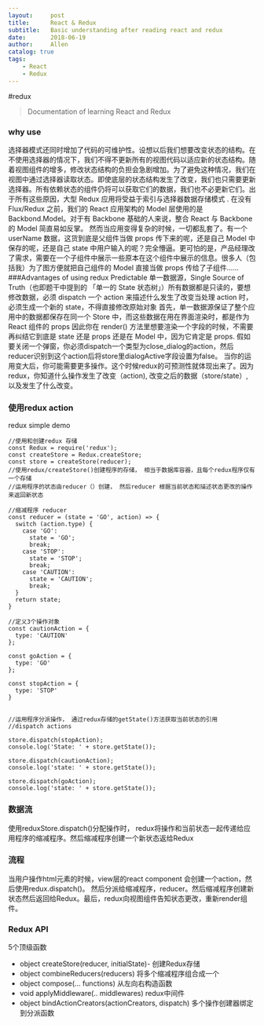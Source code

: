 ```yaml
---
layout:     post
title:      React & Redux
subtitle:   Basic understanding after reading react and redux
date:       2018-06-19
author:     Allen
catalog: true
tags:
    - React
    - Redux
---
```


#redux
>Documentation of learning React and Redux
### why use
选择器模式还同时增加了代码的可维护性。设想以后我们想要改变状态的结构。在不使用选择器的情况下，我们不得不更新所有的视图代码以适应新的状态结构。随着视图组件的增多，修改状态结构的负担会急剧增加。为了避免这种情况，我们在视图中通过选择器读取状态。即使底层的状态结构发生了改变，我们也只需要更新选择器。所有依赖状态的组件仍将可以获取它们的数据，我们也不必更新它们。出于所有这些原因，大型 Redux 应用将受益于索引与选择器数据存储模式 .
在没有 Flux/Redux 之前，我们的 React 应用架构的 Model 层使用的是 Backbond.Model。对于有 Backbone 基础的人来说，整合 React 与 Backbone 的 Model 简直易如反掌。
然而当应用变得复杂的时候，一切都乱套了。有一个 userName 数据，这货到底是父组件当做 props 传下来的呢，还是自己 Model 中保存的呢，还是自己 state 中用户输入的呢？完全懵逼。更可怕的是，产品经理改了需求，需要在一个子组件中展示一些原本在这个组件中展示的信息。很多人（包括我）为了图方便就把自己组件的 Model 直接当做 props 传给了子组件……
###Advantages of using redux
Predictable 
单一数据源，Single Source of Truth（也即题干中提到的 「单一的 State 状态树」）所有数据都是只读的，要想修改数据，必须 dispatch 一个 action 来描述什么发生了改变当处理 action 时，必须生成一个新的 state，不得直接修改原始对象
首先，单一数据源保证了整个应用中的数据都保存在同一个 Store 中，而这些数据在用在界面渲染时，都是作为 React 组件的 props
因此你在 render() 方法里想要渲染一个字段的时候，不需要再纠结它到底是 state 还是 props 还是在 Model 中，因为它肯定是 props.
假如要关闭一个弹窗，你必须dispatch一个类型为close_dialog的action，然后reducer识别到这个action后将store里dialogActive字段设置为false。
当你的运用变大后，你可能需要更多操作。这个时候redux的可预测性就体现出来了。因为redux，你知道什么操作发生了改变（action), 改变之后的数据（store/state）, 以及发生了什么改变。
### 使用redux action
redux simple demo
```
//使用和创建redux 存储
const Redux = require('redux');
const createStore = Redux.createStore;
const store = createStore(reducer);
//使用redux/createStore()创建程序的存储， 相当于数据库容器，且每个redux程序仅有一个存储
//运用程序的状态由reducer（）创建， 然后reducer 根据当前状态和描述状态更改的操作来返回新状态

//缩减程序 reducer
const reducer = (state = 'GO', action) => {
  switch (action.type) {
    case 'GO':
      state = 'GO';
      break;
    case 'STOP':
      state = 'STOP';
      break;
    case 'CAUTION':
      state = 'CAUTION';
      break;
  }
  return state;
}

//定义3个操作对象
const cautionAction = {
  type: 'CAUTION'
};

const goAction = {
  type: 'GO'
};

const stopAction = {
  type: 'STOP'
}


//运用程序分派操作， 通过redux存储的getState()方法获取当前状态的引用
//dispatch actions

store.dispatch(stopAction);
console.log('State: ' + store.getState());

store.dispatch(cautionAction);
console.log('state: ' + store.getState());

store.dispatch(goAction);
console.log('state: ' + store.getState());
```
### 数据流
使用reduxStore.dispatch()分配操作时， redux将操作和当前状态一起传递给应用程序的缩减程序。然后缩减程序创建一个新状态返给Redux

### 流程
当用户操作html元素的时候，view层的react component 会创建一个action，然后使用redux.dispatch()。 然后分派给缩减程序，reducer。然后缩减程序创建新状态然后返回给Redux。最后，redux向视图组件告知状态更改，重新render组件。

### Redux API

5个顶级函数

- object createStore(reducer, initialState)- 创建Redux存储
- object combineReducers(reducers) 将多个缩减程序组合成一个
- object compose(... functions) 从左向右构造函数
- void applyMiddleware(.. middlewares) redux中间件
- object bindActionCreators(actionCreators, dispatch) 多个操作创建器绑定到分派函数





